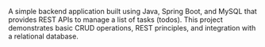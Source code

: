 A simple backend application built using Java, Spring Boot, and MySQL that provides REST APIs to manage a list of tasks (todos). This project demonstrates basic CRUD operations, REST principles, and integration with a relational database.
